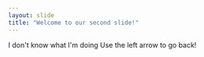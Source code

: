 ```yaml
---
layout: slide
title: "Welcome to our second slide!"
---
```

I don't know what I'm doing
Use the left arrow to go back!
